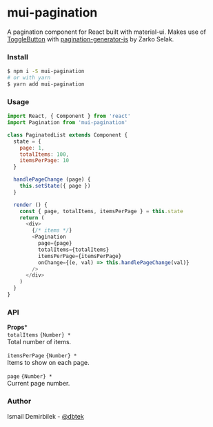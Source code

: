 mui-pagination
===

A pagination component for React built with material-ui. Makes use of [ToggleButton](https://material-ui.com/lab/toggle-button/) with [pagination-generator-js](https://github.com/zarkoselak/pagination-generator-js/) by Zarko Selak.

### Install
```bash
$ npm i -S mui-pagination
# or with yarn
$ yarn add mui-pagination
```

### Usage
```js
import React, { Component } from 'react'
import Pagination from 'mui-pagination'

class PaginatedList extends Component {
  state = {
    page: 1,
    totalItems: 100,
    itemsPerPage: 10
  }

  handlePageChange (page) {
    this.setState({ page })
  }

  render () {
    const { page, totalItems, itemsPerPage } = this.state
    return (
      <div>
        {/* items */}
        <Pagination
          page={page}
          totalItems={totalItems}
          itemsPerPage={itemsPerPage}
          onChange={(e, val) => this.handlePageChange(val)}
        />
      </div>
    )
  }
}
```

### API

**Props***  
`totalItems` `{Number} *`  
Total number of items.  

`itemsPerPage` `{Number} *`  
Items to show on each page.  

`page` `{Number} *`  
Current page number.  

### Author
Ismail Demirbilek - [@dbtek](https://twitter.com/dbtek)
